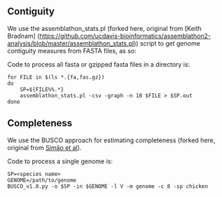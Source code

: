 Contiguity
---------

We use the assemblathon_stats.pl (forked here, original from [Keith Bradnam] (https://github.com/ucdavis-bioinformatics/assemblathon2-analysis/blob/master/assemblathon_stats.pl)) script to get genome contiguity measures from FASTA files, as so:

Code to process all fasta or gzipped fasta files in a directory is:

	for FILE in $(ls *.{fa,fas.gz})
	do 
		SP=${FILE%%.*}
    	assemblathon_stats.pl -csv -graph -n 10 $FILE > $SP.out
	done	

Completeness
------------

We use the BUSCO approach for estimating completeness (forked here, original from [Simão et al](http://buscos.ezlab.org/)).

Code to process a single genome is:

	SP=<species name>
	GENOME=/path/to/genome
	BUSCO_v1.0.py -o $SP -in $GENOME -l V -m genome -c 8 -sp chicken

